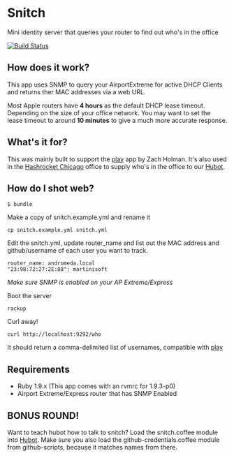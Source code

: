 Snitch
======

Mini identity server that queries your router to find out who's in the office

[![Build Status](https://secure.travis-ci.org/martinisoft/snitch.png?branch=master)](http://travis-ci.org/martinisoft/snitch)

How does it work?
-----------------

This app uses SNMP to query your AirportExtreme for active DHCP Clients and
returns ther MAC addresses via a web URL.

Most Apple routers have **4 hours** as the default DHCP lease timeout. Depending on the size of your office network. You may want to set the lease timeout to around **10 minutes** to give a much more accurate response.

What's it for?
--------------

This was mainly built to support the [play](https://github.com/holman/play) app by Zach Holman.
It's also used in the [Hashrocket Chicago](http://www.hashrocket.com/) office to
supply who's in the office to our [Hubot](https://github.com/github/hubot).

How do I shot web?
------------------

```
$ bundle
```

Make a copy of snitch.example.yml and rename it

```
cp snitch.example.yml snitch.yml
```

Edit the snitch.yml, update router_name and list out the MAC address and
github/username of each user you want to track.

```
router_name: andromeda.local
"23:98:72:27:2E:88": martinisoft
```

_Make sure SNMP is enabled on your AP Extreme/Express_

Boot the server

```
rackup
```

Curl away!

```
curl http://localhost:9292/who
```

It should return a comma-delimited list of usernames, compatible with [play](https://github.com/holman/play)

Requirements
------------

* Ruby 1.9.x (This app comes with an rvmrc for 1.9.3-p0)
* Airport Extreme/Express router that has SNMP Enabled

BONUS ROUND!
------------

Want to teach hubot how to talk to snitch? Load the snitch.coffee module into
[Hubot](https://github.com/github/hubot). Make sure you also load the
github-credentials.coffee module from github-scripts, because it matches
names from there.
